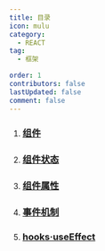 ```yaml
---
title: 目录
icon: mulu
category:
  - REACT
tag:
  - 框架

order: 1
contributors: false
lastUpdated: false
comment: false
---
```


1. ### [组件](./%E7%BB%84%E4%BB%B6.md)

2. ### [组件状态](./%E7%BB%84%E4%BB%B6%E7%8A%B6%E6%80%81.md)

3. ### [组件属性](./%E7%BB%84%E4%BB%B6%E5%B1%9E%E6%80%A7.md)

4. ### [事件机制](./%E4%BA%8B%E4%BB%B6%E6%9C%BA%E5%88%B6.md)

5. ### [hooks·useEffect](./hooks%C2%B7useEffect.md)
